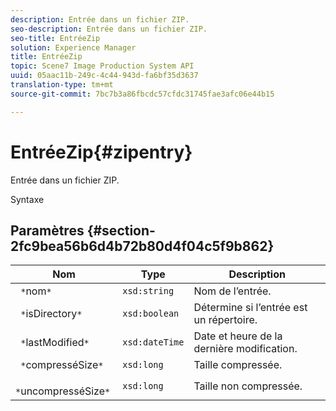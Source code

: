 ```yaml
---
description: Entrée dans un fichier ZIP.
seo-description: Entrée dans un fichier ZIP.
seo-title: EntréeZip
solution: Experience Manager
title: EntréeZip
topic: Scene7 Image Production System API
uuid: 05aac11b-249c-4c44-943d-fa6bf35d3637
translation-type: tm+mt
source-git-commit: 7bc7b3a86fbcdc57cfdc31745fae3afc06e44b15

---
```



# EntréeZip{#zipentry}

Entrée dans un fichier ZIP.

Syntaxe

## Paramètres {#section-2fc9bea56b6d4b72b80d4f04c5f9b862}

| Nom | Type | Description |
|---|---|---|
| ` *`nom`*` | `xsd:string` | Nom de l’entrée. |
| ` *`isDirectory`*` | `xsd:boolean` | Détermine si l’entrée est un répertoire. |
| ` *`lastModified`*` | `xsd:dateTime` | Date et heure de la dernière modification. |
| ` *`compresséSize`*` | `xsd:long` | Taille compressée. |
| ` *`uncompresséSize`*` | `xsd:long` | Taille non compressée. |

